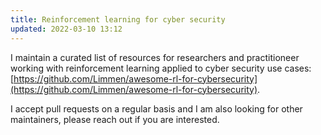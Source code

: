 ```yaml
---
title: Reinforcement learning for cyber security
updated: 2022-03-10 13:12
---
```


I maintain a curated list of resources for researchers and practitioneer working with reinforcement learning applied to cyber security use cases:[https://github.com/Limmen/awesome-rl-for-cybersecurity](https://github.com/Limmen/awesome-rl-for-cybersecurity).

I accept pull requests on a regular basis and I am also looking for other maintainers, please reach out if you are interested.
